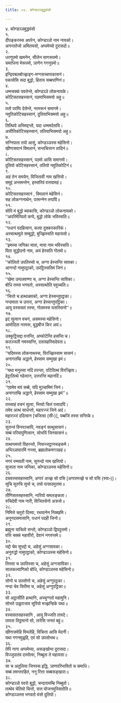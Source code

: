 ```yaml
---
title: ०४. कोण्डञ्‍ञबुद्धवंसो

---
```

४. कोण्डञ्‍ञबुद्धवंसो  
१.  
दीपङ्करस्स अपरेन, कोण्डञ्‍ञो नाम नायको।  
अनन्ततेजो अमितयसो, अप्पमेय्यो दुरासदो॥  
२.  
धरणूपमो खमनेन, सीलेन सागरूपमो।  
समाधिना मेरूपमो, ञाणेन गगनूपमो॥  
३.  
इन्द्रियबलबोज्झङ्ग-मग्गसच्‍चप्पकासनं।  
पकासेसि सदा बुद्धो, हिताय सब्बपाणिनं॥  
४.  
धम्मचक्‍कं पवत्तेन्ते, कोण्डञ्‍ञे लोकनायके।  
कोटिसतसहस्सानं, पठमाभिसमयो अहु॥  
५.  
ततो परम्पि देसेन्ते, नरमरूनं समागमे।  
नवुतिकोटिसहस्सानं, दुतियाभिसमयो अहु॥  
६.  
तित्थिये अभिमद्दन्तो, यदा धम्ममदेसयि।  
असीतिकोटिसहस्सानं, ततियाभिसमयो अहु॥  
७.  
सन्‍निपाता तयो आसुं, कोण्डञ्‍ञस्स महेसिनो।  
खीणासवानं विमलानं, सन्तचित्तान तादिनं॥  
८.  
कोटिसतसहस्सानं, पठमो आसि समागमो।  
दुतियो कोटिसहस्सानं, ततियो नवुतिकोटिनं॥  
९.  
अहं तेन समयेन, विजितावी नाम खत्तियो।  
समुद्दं अन्तमन्तेन, इस्सरियं वत्तयामहं॥  
१०.  
कोटिसतसहस्सानं , विमलानं महेसिनं।  
सह लोकग्गनाथेन, परमन्‍नेन तप्पयिं॥  
११.  
सोपि मं बुद्धो ब्याकासि, कोण्डञ्‍ञो लोकनायको।  
‘‘अपरिमेय्यितो कप्पे, बुद्धो लोके भविस्सति॥  
१२.  
‘‘पधानं पदहित्वान, कत्वा दुक्‍करकारिकं।  
अस्सत्थमूले सम्बुद्धो, बुज्झिस्सति महायसो॥  
१३.  
‘‘इमस्स जनिका माता, माया नाम भविस्सति।  
पिता सुद्धोदनो नाम, अयं हेस्सति गोतमो॥  
१४.  
‘‘कोलितो उपतिस्सो च, अग्गा हेस्सन्ति सावका।  
आनन्दो नामुपट्ठाको, उपट्ठिस्सतिमं जिनं॥  
१५.  
‘‘खेमा उप्पलवण्णा च, अग्गा हेस्सन्ति साविका।  
बोधि तस्स भगवतो, अस्सत्थोति पवुच्‍चति॥  
१६.  
‘‘चित्तो च हत्थाळवको, अग्गा हेस्सन्तुपट्ठका।  
नन्दमाता च उत्तरा, अग्गा हेस्सन्तुपट्ठिका।  
आयु वस्ससतं तस्स, गोतमस्स यसस्सिनो’’॥  
१७.  
इदं सुत्वान वचनं, असमस्स महेसिनो।  
आमोदिता नरमरू, बुद्धबीजं किर अयं॥  
१८.  
उक्‍कुट्ठिसद्दा वत्तन्ति, अप्फोटेन्ति हसन्ति च।  
कतञ्‍जली नमस्सन्ति, दससहस्सिदेवता॥  
१९.  
‘‘यदिमस्स लोकनाथस्स, विरज्झिस्साम सासनं।  
अनागतम्हि अद्धाने, हेस्साम सम्मुखा इमं॥  
२०.  
‘‘यथा मनुस्सा नदिं तरन्ता, पटितित्थं विरज्झिय।  
हेट्ठातित्थे गहेत्वान, उत्तरन्ति महानदिं॥  
२१.  
‘‘एवमेव मयं सब्बे, यदि मुञ्‍चामिमं जिनं।  
अनागतम्हि अद्धाने, हेस्साम सम्मुखा इमं’’॥  
२२.  
तस्साहं वचनं सुत्वा, भिय्यो चित्तं पसादयिं।  
तमेव अत्थं साधेन्तो, महारज्‍जं जिने अदं।  
महारज्‍जं ददित्वान [चजित्वा (सी॰)], पब्बजिं तस्स सन्तिके॥  
२३.  
सुत्तन्तं विनयञ्‍चापि, नवङ्गं सत्थुसासनं।  
सब्बं परियापुणित्वान, सोभयिं जिनसासनं॥  
२४.  
तत्थप्पमत्तो विहरन्तो, निसज्‍जट्ठानचङ्कमे।  
अभिञ्‍ञापारमिं गन्त्वा, ब्रह्मलोकमगञ्छहं॥  
२५.  
नगरं रम्मवती नाम, सुनन्दो नाम खत्तियो।  
सुजाता नाम जनिका, कोण्डञ्‍ञस्स महेसिनो॥  
२६.  
दसवस्ससहस्सानि, अगारं अज्झ सो वसि [अगारमज्झे च सो वसि (स्या॰)]।  
सुचि सुरुचि सुभो च, तयो पासादमुत्तमा॥  
२७.  
तीणिसतसहस्सानि, नारियो समलङ्कता।  
रुचिदेवी नाम नारी, विजितसेनो अत्रजो॥  
२८.  
निमित्ते चतुरो दिस्वा, रथयानेन निक्खमि।  
अनूनदसमासानि, पधानं पदही जिनो॥  
२९.  
ब्रह्मुना याचितो सन्तो, कोण्डञ्‍ञो द्विपदुत्तमो।  
वत्ति चक्‍कं महावीरो, देवानं नगरुत्तमे॥  
३०.  
भद्दो चेव सुभद्दो च, अहेसुं अग्गसावका।  
अनुरुद्धो नामुपट्ठाको, कोण्डञ्‍ञस्स महेसिनो॥  
३१.  
तिस्सा च उपतिस्सा च, अहेसुं अग्गसाविका।  
सालकल्याणिको बोधि, कोण्डञ्‍ञस्स महेसिनो॥  
३२.  
सोणो च उपसोणो च, अहेसुं अग्गुपट्ठका।  
नन्दा चेव सिरीमा च, अहेसुं अग्गुपट्ठिका॥  
३३.  
सो अट्ठासीति हत्थानि, अच्‍चुग्गतो महामुनि।  
सोभते उळुराजाव सूरियो मज्झन्हिके यथा॥  
३४.  
वस्ससतसहस्सानि , आयु विज्‍जति तावदे।  
तावता तिट्ठमानो सो, तारेसि जनतं बहुं॥  
३५.  
खीणासवेहि विमलेहि, विचित्ता आसि मेदनी।  
यथा गगनमुळूहि, एवं सो उपसोभथ॥  
३६.  
तेपि नागा अप्पमेय्या, असङ्खोभा दुरासदा।  
विज्‍जुपातंव दस्सेत्वा, निब्बुता ते महायसा॥  
३७.  
सा च अतुलिया जिनस्स इद्धि, ञाणपरिभावितो च समाधि।  
सब्बं तमन्तरहितं, ननु रित्ता सब्बसङ्खारा॥  
३८.  
कोण्डञ्‍ञो पवरो बुद्धो, चन्दारामम्हि निब्बुतो।  
तत्थेव चेतियो चित्तो, सत्त योजनमुस्सितोति॥  
कोण्डञ्‍ञस्स भगवतो वंसो दुतियो।  